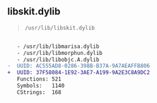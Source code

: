 ## libskit.dylib

> `/usr/lib/libskit.dylib`

```diff

   - /usr/lib/libmarisa.dylib
   - /usr/lib/libmorphun.dylib
   - /usr/lib/libobjc.A.dylib
-  UUID: AC555AD8-0286-398B-B37A-9A7AEAFFB806
+  UUID: 37F58084-1E92-3AE7-A199-9A2E3C8A9DC2
   Functions: 521
   Symbols:   1140
   CStrings:  168

```
